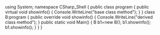 using System;
namespace CSharp_Shell
{
	public class program
	{
		public virtual void showinfo()
		{
		Console.WriteLine("base class method");
		}
	}
	class B:program
	{
		public override void showinfo()
		{
			Console.WriteLine("derived class method");
		}
		public static void Main()
		{
			B b1=new B();
			b1.showinfo();
			b1.showinfo();
		}
	}
	}
